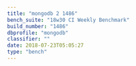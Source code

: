 ```yaml
---
title: "mongodb 2 1486"
bench_suite: "18w30 CI Weekly Benchmark"
build_number: "1486"
dbprofile: "mongodb"
classifier: ""
date: 2018-07-23T05:05:27
type: "bench"
---
```

